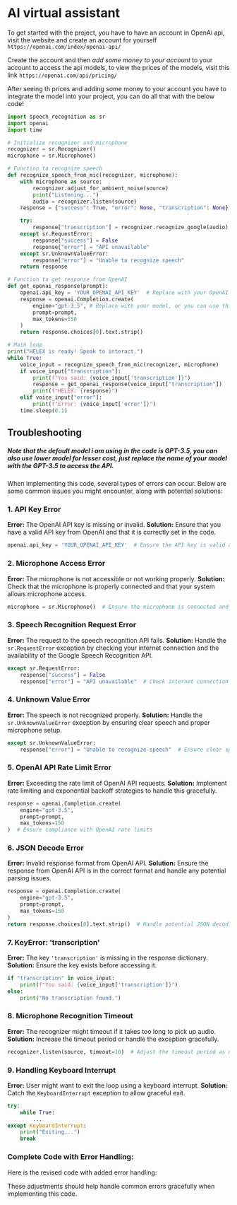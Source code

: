 # AI virtual assistant

To get started with the project, you have to have an account in OpenAi api, visit the website and create an account for yourself
```https://openai.com/index/openai-api/ ```

Create the account and then *add some money to your account* to your account to access the api models, to view the prices of the models, visit this link
```https://openai.com/api/pricing/```

After seeing th prices and adding some money to your account you have to integrate the model into your project, you can do all that with the below code!

``` python
import speech_recognition as sr
import openai
import time

# Initialize recognizer and microphone
recognizer = sr.Recognizer()
microphone = sr.Microphone()

# Function to recognize speech
def recognize_speech_from_mic(recognizer, microphone):
    with microphone as source:
        recognizer.adjust_for_ambient_noise(source)
        print("Listening...")
        audio = recognizer.listen(source)
    response = {"success": True, "error": None, "transcription": None}

    try:
        response["transcription"] = recognizer.recognize_google(audio)
    except sr.RequestError:
        response["success"] = False
        response["error"] = "API unavailable"
    except sr.UnknownValueError:
        response["error"] = "Unable to recognize speech"
    return response

# Function to get response from OpenAI
def get_openai_response(prompt):
    openai.api_key = 'YOUR_OPENAI_API_KEY'  # Replace with your OpenAI API key
    response = openai.Completion.create(
        engine="gpt-3.5", # Replace with your model, or you can use this! 
        prompt=prompt,
        max_tokens=150
    )
    return response.choices[0].text.strip()

# Main loop
print("HELEX is ready! Speak to interact.")
while True:
    voice_input = recognize_speech_from_mic(recognizer, microphone)
    if voice_input["transcription"]:
        print(f"You said: {voice_input['transcription']}")
        response = get_openai_response(voice_input["transcription"])
        print(f"HELEX: {response}")
    elif voice_input["error"]:
        print(f"Error: {voice_input['error']}")
    time.sleep(0.1)
```

## Troubleshooting

##### Note that the default model i am using in the code is GPT-3.5, you can also use lower model for lesser cost, just replace the name of your model with the GPT-3.5 to access the API.

When implementing this code, several types of errors can occur. Below are some common issues you might encounter, along with potential solutions:

### 1. **API Key Error**
   **Error:** The OpenAI API key is missing or invalid.
   **Solution:** Ensure that you have a valid API key from OpenAI and that it is correctly set in the code.
   ```python
   openai.api_key = 'YOUR_OPENAI_API_KEY'  # Ensure the API key is valid and correctly entered
   ```

### 2. **Microphone Access Error**
   **Error:** The microphone is not accessible or not working properly.
   **Solution:** Check that the microphone is properly connected and that your system allows microphone access.
   ```python
   microphone = sr.Microphone()  # Ensure the microphone is connected and accessible
   ```

### 3. **Speech Recognition Request Error**
   **Error:** The request to the speech recognition API fails.
   **Solution:** Handle the `sr.RequestError` exception by checking your internet connection and the availability of the Google Speech Recognition API.
   ```python
   except sr.RequestError:
       response["success"] = False
       response["error"] = "API unavailable"  # Check internet connection and API availability
   ```

### 4. **Unknown Value Error**
   **Error:** The speech is not recognized properly.
   **Solution:** Handle the `sr.UnknownValueError` exception by ensuring clear speech and proper microphone setup.
   ```python
   except sr.UnknownValueError:
       response["error"] = "Unable to recognize speech"  # Ensure clear speech and proper microphone setup
   ```

### 5. **OpenAI API Rate Limit Error**
   **Error:** Exceeding the rate limit of OpenAI API requests.
   **Solution:** Implement rate limiting and exponential backoff strategies to handle this gracefully.
   ```python
   response = openai.Completion.create(
       engine="gpt-3.5",
       prompt=prompt,
       max_tokens=150
   )  # Ensure compliance with OpenAI rate limits
   ```

### 6. **JSON Decode Error**
   **Error:** Invalid response format from OpenAI API.
   **Solution:** Ensure the response from OpenAI API is in the correct format and handle any potential parsing issues.
   ```python
   response = openai.Completion.create(
       engine="gpt-3.5",
       prompt=prompt,
       max_tokens=150
   )
   return response.choices[0].text.strip()  # Handle potential JSON decoding errors
   ```

### 7. **KeyError: 'transcription'**
   **Error:** The key `'transcription'` is missing in the response dictionary.
   **Solution:** Ensure the key exists before accessing it.
   ```python
   if "transcription" in voice_input:
       print(f"You said: {voice_input['transcription']}")
   else:
       print("No transcription found.")
   ```

### 8. **Microphone Recognition Timeout**
   **Error:** The recognizer might timeout if it takes too long to pick up audio.
   **Solution:** Increase the timeout period or handle the exception gracefully.
   ```python
   recognizer.listen(source, timeout=10)  # Adjust the timeout period as needed
   ```

### 9. **Handling Keyboard Interrupt**
   **Error:** User might want to exit the loop using a keyboard interrupt.
   **Solution:** Catch the `KeyboardInterrupt` exception to allow graceful exit.
   ```python
   try:
       while True:
           ...
   except KeyboardInterrupt:
       print("Exiting...")
       break
   ```

### Complete Code with Error Handling:
Here is the revised code with added error handling:


These adjustments should help handle common errors gracefully when implementing this code.
